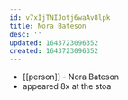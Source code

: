 ```yaml
---
id: v7xIjTNIJotj6waAv8lpk
title: Nora Bateson
desc: ''
updated: 1643723096352
created: 1643723096352
---
```



- [[person]] - Nora Bateson
- appeared 8x at the stoa
